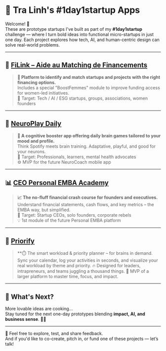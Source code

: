 # 🌟 Tra Linh's #1day1startup Apps

Welcome! 🥳  
These are prototype startups I've built as part of my **#1day1startup** challenge — where I turn bold ideas into functional micro-startups in just one day. Each project explores how tech, AI, and human-centric design can solve real-world problems.

---

## 🔗 [FiLink – Aide au Matching de Financements](https://filink-aide-matcher.lovable.app/)
> **💸 Platform to identify and match startups and projects with the right financing options.**  
> Includes a special "BoostFemmes" module to improve funding access for women-led initiatives.  
> 🎯 Target: Tech / AI / ESG startups, groups, associations, women founders  

---

## 🧠 [NeuroPlay Daily](https://neuro-play-daily.lovable.app/)
> **🧩 A cognitive booster app offering daily brain games tailored to your mood and profile.**  
> Think Spotify meets brain training. Adaptative, playful, and good for your neurons.  
> 🎯 Target: Professionals, learners, mental health advocates  
> ⚙️ MVP for the future NeuroCoach mobile app

---

## 📊 [CEO Personal EMBA Academy](https://ceo-personal-emba-academy.lovable.app/)
> **📈 The no-fluff financial crash course for founders and executives.**  
> Understand financial statements, cash flows, and key metrics – the EMBA way, but simplified.  
> 🎯 Target: Startup CEOs, solo founders, corporate rebels  
> 💡 1st module of the future Personal EMBA platform

---

## 🧠 [Priorify](https://priorify-flow-pilot.lovable.app/)
> **⏱️ The smart workload & priority planner – for brains in demand.
> Sync your calendar, log your activities in seconds, and visualize your real workload by theme and priority.
> 🔥 Designed for leaders, intrapreneurs, and teams juggling a thousand things.
> 📍 MVP of a larger platform to master time, focus, and impact.

---

## 🚧 What's Next?
More lovable ideas are cooking...  
Stay tuned for the next one-day prototypes blending **impact, AI, and business sense**. 🧪💥

---

💬 Feel free to explore, test, and share feedback.  
And if you'd like to co-create, pitch in, or fund one of these projects — let’s talk!
